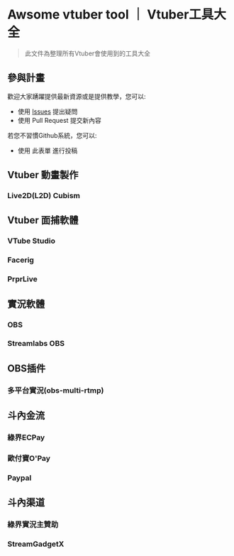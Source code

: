 # Awsome vtuber tool ｜ Vtuber工具大全
>此文件為整理所有Vtuber會使用到的工具大全

## 參與計畫

歡迎大家踴躍提供最新資源或是提供教學，您可以:

* 使用 [Issues](https://github.com/DeltaCatIsGuilty/awsome-vtuber-tool/issues) 提出疑問
* 使用 Pull Request 提交新內容

若您不習慣Github系統，您可以:

* 使用 此表單 進行投稿

## Vtuber 動畫製作

### Live2D(L2D) Cubism

## Vtuber 面捕軟體

### VTube Studio

### Facerig

### PrprLive

## 實況軟體

### OBS

### Streamlabs OBS

## OBS插件

### 多平台實況(obs-multi-rtmp)

## 斗內金流

### 綠界ECPay
### 歐付寶O'Pay
### Paypal

## 斗內渠道

### 綠界實況主贊助
### StreamGadgetX





